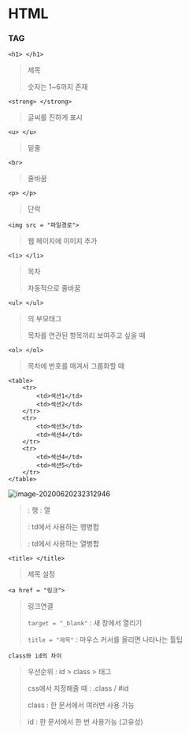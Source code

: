 <h1>HTML</h1>

<h3>TAG</h3>

````
<h1> </h1>
````

>제목
>
>숫자는 1~6까지 존재



````
<strong> </strong>
````

> 글씨를 진하게 표시



````
<u> </u>
````

> 밑줄



````
<br>
````

>줄바꿈



````
<p> </p>
````

>단락



````
<img src = "파일경로">
````

> 웹 페이지에 이미지 추가



````
<li> </li>
````

> 목차
>
> 자동적으로 줄바꿈



````
<ul> </ul>
````

> <ui>의 부모태그
>
> 목차를 연관된 항목끼리 보여주고 싶을 때



````
<ol> </ol>
````

> 목차에 번호를 매겨서 그룹화할 때



````
<table>
	<tr>
		<td>섹션1</td>
		<td>섹션2</td>
	</tr>
	<tr>
		<td>섹션3</td>
		<td>섹션4</td>
	</tr>
	<tr>
		<td>섹션4</td>
		<td>섹션5</td>
	</tr>
</table>
````

![image-20200620232312946](C:\Users\YangEunhee\AppData\Roaming\Typora\typora-user-images\image-20200620232312946.png)

><tr> : 행
>
><td> : 열
>
><colspan> : td에서 사용하는 행병합
>
><rowspan> : td에서 사용하는 열병합



````
<title> </title>
````

>제목 설정



````
<a href = "링크">
````

>링크연결
>
>`target = "_blank"` : 새 창에서 열리기
>
>`title = "제목"` : 마우스 커서를 올리면 나타나는 툴팁



```
class와 id의 차이
```

> 우선순위 : id > class > 태그
>
> css에서 지정해줄 때 : .class / #id
>
> class : 한 문서에서 여러번 사용 가능
>
> id : 한 문서에서 한 번 사용가능 (고유성)

